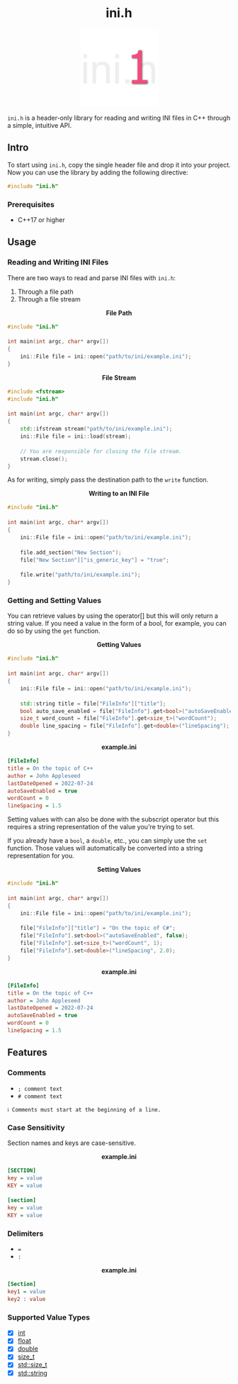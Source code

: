 <h1 align="center">ini.h</h1>

<div align="center">
    <picture>
        <source media="(prefers-color-scheme: dark)"
                srcset="https://raw.githubusercontent.com/giosali/ini.h/main/ext/logo-dark.png">
        <source media="(prefers-color-scheme: light)"
                srcset="https://raw.githubusercontent.com/giosali/hypoinput/main/ext/logo-light.png">
        <img src="https://raw.githubusercontent.com/giosali/ini.h/main/ext/logo-dark.png"
             alt="Logo"
             width="175">
    </picture>
</div>

`ini.h` is a header-only library for reading and writing INI files in C++ through a simple, intuitive API.

## Intro

To start using `ini.h`, copy the single header file and drop it into your project. Now you can use the library by adding the following directive: 

```cpp
#include "ini.h"
```

### Prerequisites

* C++17 or higher

## Usage

### Reading and Writing INI Files

There are two ways to read and parse INI files with `ini.h`:

1. Through a file path
2. Through a file stream

<p align="center">
    <b>File Path</b>
</p>

```cpp
#include "ini.h"

int main(int argc, char* argv[])
{
    ini::File file = ini::open("path/to/ini/example.ini");
}
```

<p align="center">
    <b>File Stream</b>
</p>

```cpp
#include <fstream>
#include "ini.h"

int main(int argc, char* argv[])
{
    std::ifstream stream("path/to/ini/example.ini");
    ini::File file = ini::load(stream);

    // You are responsible for closing the file stream.
    stream.close();
}
```

As for writing, simply pass the destination path to the `write` function.

<p align="center">
    <b>Writing to an INI File</b>
</p>

```cpp
#include "ini.h"

int main(int argc, char* argv[])
{
    ini::File file = ini::open("path/to/ini/example.ini");

    file.add_section("New Section");
    file["New Section"]["is_generic_key"] = "true";

    file.write("path/to/ini/example.ini");
}
```

### Getting and Setting Values

You can retrieve values by using the operator[] but this will only return a string value. If you need a value in the form of a bool, for example, you can do so by using the `get` function.

<p align="center">
    <b>Getting Values</b>
</p>

```cpp
#include "ini.h"

int main(int argc, char* argv[])
{
    ini::File file = ini::open("path/to/ini/example.ini");

    std::string title = file["FileInfo"]["title"];
    bool auto_save_enabled = file["FileInfo"].get<bool>("autoSaveEnabled"):
    size_t word_count = file["FileInfo"].get<size_t>("wordCount");
    double line_spacing = file["FileInfo"].get<double>("lineSpacing");
}
```

<p align="center">
    <b>example.ini</b>
</p>

```ini
[FileInfo]
title = On the topic of C++
author = John Appleseed
lastDateOpened = 2022-07-24
autoSaveEnabled = true
wordCount = 0
lineSpacing = 1.5
```

Setting values with can also be done with the subscript operator but this requires a string representation of the value you're trying to set.

If you already have a `bool`, a `double`, etc., you can simply use the `set` function. Those values will automatically be converted into a string representation for you.

<p align="center">
    <b>Setting Values</b>
</p>

```cpp
#include "ini.h"

int main(int argc, char* argv[])
{
    ini::File file = ini::open("path/to/ini/example.ini");

    file["FileInfo"]["title"] = "On the topic of C#";
    file["FileInfo"].set<bool>("autoSaveEnabled", false);
    file["FileInfo"].set<size_t>("wordCount", 1);
    file["FileInfo"].set<double>("lineSpacing", 2.0);
}
```

<p align="center">
    <b>example.ini</b>
</p>

```ini
[FileInfo]
title = On the topic of C++
author = John Appleseed
lastDateOpened = 2022-07-24
autoSaveEnabled = true
wordCount = 0
lineSpacing = 1.5
```

## Features

### Comments

- `; comment text`
- `# comment text`

```
ℹ️ Comments must start at the beginning of a line.
```

### Case Sensitivity

Section names and keys are case-sensitive.

<p align="center">
    <b>example.ini</b>
</p>

```ini
[SECTION]
key = value
KEY = value

[section]
key = value
KEY = value
```

### Delimiters

- `=`
- `:`

<p align="center">
    <b>example.ini</b>
</p>

 ```ini
[Section]
key1 = value
key2 : value
```

### Supported Value Types

- [x] [int](https://en.cppreference.com/w/cpp/language/types)
- [x] [float](https://en.cppreference.com/w/cpp/language/types)
- [x] [double](https://en.cppreference.com/w/cpp/language/types)
- [x] [size_t](https://en.cppreference.com/w/c/types/size_t)
- [x] [std::size_t](https://en.cppreference.com/w/cpp/types/size_t)
- [x] [std::string](https://en.cppreference.com/w/cpp/string/basic_string)